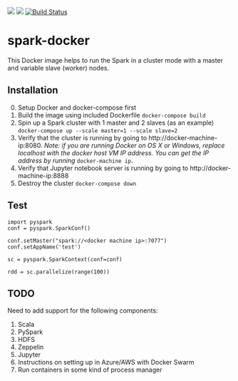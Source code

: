 [![](https://images.microbadger.com/badges/image/kz85/spark-docker.svg)](https://microbadger.com/images/kz85/spark-docker "Get your own image badge on microbadger.com") [![](https://images.microbadger.com/badges/version/kz85/spark-docker.svg)](https://microbadger.com/images/kz85/spark-docker "Get your own version badge on microbadger.com") [![Build Status](https://travis-ci.org/kzabashta/spark-docker.svg?branch=master)](https://travis-ci.org/kzabashta/spark-docker)


# spark-docker
This Docker image helps to run the Spark in a cluster mode with a master and variable slave (worker) nodes.

## Installation
0. Setup Docker and docker-compose first
1. Build the image using included Dockerfile ```docker-compose build```
2. Spin up a Spark cluster with 1 master and 2 slaves (as an example) ```docker-compose up --scale master=1 --scale slave=2```
3. Verify that the cluster is running by going to http://docker-machine-ip:8080. *Note: if you are running Docker on OS X or Windows, replace localhost with the docker host VM IP address. You can get the IP address by running* ```docker-machine ip```.
4. Verify that Jupyter notebook server is running by going to http://docker-machine-ip:8888
5. Destroy the cluster ```docker-compose down```

## Test

```
import pyspark
conf = pyspark.SparkConf()

conf.setMaster("spark://<docker machine ip>:7077")
conf.setAppName('test')

sc = pyspark.SparkContext(conf=conf)

rdd = sc.parallelize(range(100))
```

## TODO
Need to add support for the following components:
1. Scala
2. PySpark
3. HDFS
4. Zeppelin
5. Jupyter
6. Instructions on setting up in Azure/AWS with Docker Swarm
7. Run containers in some kind of process manager